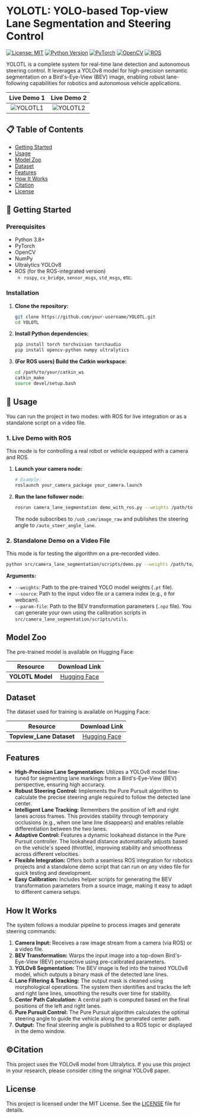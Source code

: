 # YOLOTL: YOLO-based Top-view Lane Segmentation and Steering Control

[![License: MIT](https://img.shields.io/badge/License-MIT-yellow.svg)](https://opensource.org/licenses/MIT)
[![Python Version](https://img.shields.io/badge/python-3.8+-blue.svg)](https://www.python.org/downloads/)
[![PyTorch](https://img.shields.io/badge/PyTorch-%23EE4C2C.svg?style=for-the-badge&logo=PyTorch&logoColor=white)](https://pytorch.org/)
[![OpenCV](https://img.shields.io/badge/OpenCV-%235C3EE8.svg?style=for-the-badge&logo=OpenCV&logoColor=white)](https://opencv.org/)
[![ROS](https://img.shields.io/badge/ROS-%2322314E.svg?style=for-the-badge&logo=ROS&logoColor=white)](http://www.ros.org/)

YOLOTL is a complete system for real-time lane detection and autonomous steering control. It leverages a YOLOv8 model for high-precision semantic segmentation on a Bird's-Eye-View (BEV) image, enabling robust lane-following capabilities for robotics and autonomous vehicle applications.

| Live Demo 1 | Live Demo 2 |
| :---: | :---: |
| ![YOLOTL1](./YOLOTL1.gif) | ![YOLOTL2](./YOLOTL2.gif) |

## 📋 Table of Contents

*   [Getting Started](#-getting-started)
*   [Usage](#-usage)
*   [Model Zoo](#-model-zoo)
*   [Dataset](#-dataset)
*   [Features](#-features)
*   [How It Works](#-how-it-works)
*   [Citation](#-citation)
*   [License](#-license)

## 🚀 Getting Started

### Prerequisites

-   Python 3.8+
-   PyTorch
-   OpenCV
-   NumPy
-   Ultralytics YOLOv8
-   ROS (for the ROS-integrated version)
    -   `rospy`, `cv_bridge`, `sensor_msgs`, `std_msgs`, etc.

### Installation

1.  **Clone the repository:**
    ```bash
    git clone https://github.com/your-username/YOLOTL.git
    cd YOLOTL
    ```

2.  **Install Python dependencies:**
    ```bash
    pip install torch torchvision torchaudio
    pip install opencv-python numpy ultralytics
    ```

3.  **(For ROS users) Build the Catkin workspace:**
    ```bash
    cd /path/to/your/catkin_ws
    catkin_make
    source devel/setup.bash
    ```

## 📃 Usage

You can run the project in two modes: with ROS for live integration or as a standalone script on a video file.

### 1. Live Demo with ROS

This mode is for controlling a real robot or vehicle equipped with a camera and ROS.

1.  **Launch your camera node:**
    ```bash
    # Example:
    roslaunch your_camera_package your_camera.launch
    ```

2.  **Run the lane follower node:**
    ```bash
    rosrun camera_lane_segmentation demo_with_ros.py --weights /path/to/your/weights.pt --param-file /path/to/your/bev_params.npz
    ```
    The node subscribes to `/usb_cam/image_raw` and publishes the steering angle to `/auto_steer_angle_lane`.

### 2. Standalone Demo on a Video File

This mode is for testing the algorithm on a pre-recorded video.

```bash
python src/camera_lane_segmentation/scripts/demo.py --weights /path/to/your/weights.pt --source /path/to/your/video.mp4 --param-file /path/to/your/bev_params.npz
```

**Arguments:**
-   `--weights`: Path to the pre-trained YOLO model weights (`.pt` file).
-   `--source`: Path to the input video file or a camera index (e.g., `0` for webcam).
-   `--param-file`: Path to the BEV transformation parameters (`.npz` file). You can generate your own using the calibration scripts in `src/camera_lane_segmentation/scripts/utils`.

## Model Zoo

The pre-trained model is available on Hugging Face:

| Resource | Download Link |
| :---: | :---: |
| **YOLOTL Model** | [Hugging Face](https://huggingface.co/Highsky7/YOLOTL) |

## Dataset

The dataset used for training is available on Hugging Face:

| Resource | Download Link |
| :---: | :---: |
| **Topview_Lane Dataset** | [Hugging Face](https://huggingface.co/datasets/Highsky7/Topview_Lane) |

## Features

-   **High-Precision Lane Segmentation:** Utilizes a YOLOv8 model fine-tuned for segmenting lane markings from a Bird's-Eye-View (BEV) perspective, ensuring high accuracy.
-   **Robust Steering Control:** Implements the Pure Pursuit algorithm to calculate the precise steering angle required to follow the detected lane center.
-   **Intelligent Lane Tracking:** Remembers the position of left and right lanes across frames. This provides stability through temporary occlusions (e.g., when one lane line disappears) and enables reliable differentiation between the two lanes.
-   **Adaptive Control:** Features a dynamic lookahead distance in the Pure Pursuit controller. The lookahead distance automatically adjusts based on the vehicle's speed (throttle), improving stability and smoothness across different velocities.
-   **Flexible Integration:** Offers both a seamless ROS integration for robotics projects and a standalone demo script that can run on any video file for quick testing and development.
-   **Easy Calibration:** Includes helper scripts for generating the BEV transformation parameters from a source image, making it easy to adapt to different camera setups.

## How It Works

The system follows a modular pipeline to process images and generate steering commands:

1.  **Camera Input:** Receives a raw image stream from a camera (via ROS) or a video file.
2.  **BEV Transformation:** Warps the input image into a top-down Bird's-Eye-View (BEV) perspective using pre-calibrated parameters.
3.  **YOLOv8 Segmentation:** The BEV image is fed into the trained YOLOv8 model, which outputs a binary mask of the detected lane lines.
4.  **Lane Filtering & Tracking:** The output mask is cleaned using morphological operations. The system then identifies and tracks the left and right lane lines, smoothing the results over time for stability.
5.  **Center Path Calculation:** A central path is computed based on the final positions of the left and right lanes.
6.  **Pure Pursuit Control:** The Pure Pursuit algorithm calculates the optimal steering angle to guide the vehicle along the generated center path.
7.  **Output:** The final steering angle is published to a ROS topic or displayed in the demo window.

## ©Citation

This project uses the YOLOv8 model from Ultralytics. If you use this project in your research, please consider citing the original YOLOv8 paper.

## License

This project is licensed under the MIT License. See the [LICENSE](LICENSE) file for details.
